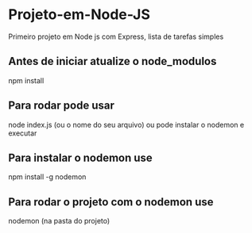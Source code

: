 # Projeto-em-Node-JS
Primeiro projeto em Node js com Express, lista de tarefas simples

## Antes de iniciar atualize o node_modulos
npm install

## Para rodar pode usar
node index.js (ou o nome do seu arquivo)
ou pode instalar o nodemon e executar

## Para instalar o nodemon use
npm install -g nodemon

## Para rodar o projeto com o nodemon use
nodemon (na pasta do projeto)
